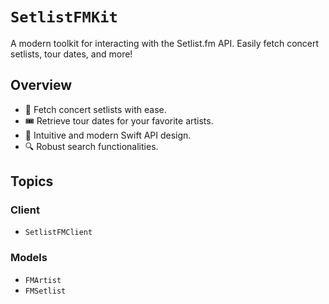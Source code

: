 # ``SetlistFMKit``

A modern toolkit for interacting with the Setlist.fm API. Easily fetch concert setlists, tour dates, and more!

## Overview

- 🎤 Fetch concert setlists with ease.
- 🎟 Retrieve tour dates for your favorite artists.
- 🎸 Intuitive and modern Swift API design.
- 🔍 Robust search functionalities.

## Topics

### Client

- ``SetlistFMClient``

### Models

- ``FMArtist``
- ``FMSetlist``

